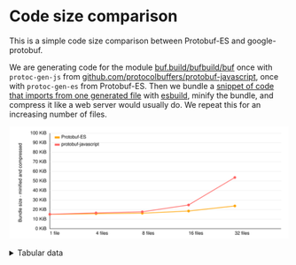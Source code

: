 # Code size comparison

This is a simple code size comparison between Protobuf-ES and google-protobuf.

We are generating code for the module [buf.build/bufbuild/buf](https://buf.build/bufbuild/buf)
once with `protoc-gen-js` from [github.com/protocolbuffers/protobuf-javascript](https://github.com/protocolbuffers/protobuf-javascript),
once with `protoc-gen-es` from Protobuf-ES. Then we bundle a [snippet of code that imports from one generated file](./src/gen/protobuf-es/entry-1.ts)
with [esbuild](https://esbuild.github.io/), minify the bundle, and compress it like a web server would
usually do. We repeat this for an increasing number of files.

![chart](./chart.svg)

<details><summary>Tabular data</summary>

<!-- TABLE-START -->

| code generator      | files | bundle size |  minified | compressed |
| ------------------- | ----: | ----------: | --------: | ---------: |
| Protobuf-ES         |     1 |   128,326 b |  66,661 b |   15,436 b |
| Protobuf-ES         |     4 |   130,515 b |  68,169 b |   16,158 b |
| Protobuf-ES         |     8 |   133,277 b |  69,940 b |   16,664 b |
| Protobuf-ES         |    16 |   143,727 b |  77,921 b |   18,958 b |
| Protobuf-ES         |    32 |   171,518 b |  99,939 b |   24,425 b |
| protobuf-javascript |     1 |   104,048 b |  70,320 b |   15,540 b |
| protobuf-javascript |     4 |   130,537 b |  85,672 b |   16,956 b |
| protobuf-javascript |     8 |   152,429 b |  98,044 b |   18,138 b |
| protobuf-javascript |    16 |   311,454 b | 192,883 b |   25,460 b |
| protobuf-javascript |    32 | 1,070,891 b | 679,723 b |   54,904 b |

<!-- TABLE-END -->

</details>
